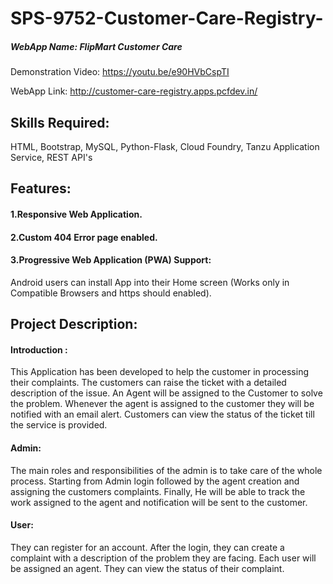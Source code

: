 # SPS-9752-Customer-Care-Registry-
##### WebApp Name: FlipMart Customer Care

Demonstration Video:
https://youtu.be/e90HVbCspTI

WebApp Link:
http://customer-care-registry.apps.pcfdev.in/


## Skills Required:
HTML, Bootstrap, MySQL, Python-Flask, Cloud Foundry, Tanzu Application Service, REST API's

## Features:
#### 1.Responsive Web Application.
#### 2.Custom 404 Error page enabled.
#### 3.Progressive Web Application (PWA) Support:
  Android users can install App into their Home screen (Works only in Compatible Browsers and https should enabled).

## Project Description:

#### Introduction :
This Application has been developed to help the customer in processing their complaints. The customers can raise the ticket with a 
detailed description of the issue. An Agent will be assigned to the Customer to solve the problem. Whenever the agent is assigned 
to the customer they will be notified with an email alert. Customers can view the status of the ticket till the service is provided.

#### Admin: 
The main roles and responsibilities of the admin is to take care of the whole process. Starting from Admin login followed by 
the agent creation and assigning the customers complaints. Finally, He will be able to track the work assigned to the agent and 
notification will be sent to the customer.

#### User: 
They can register for an account. After the login, they can create a complaint with a description of the problem they are 
facing. Each user will be assigned an agent. They can view the status of their complaint.
